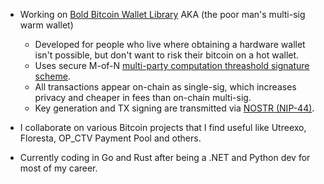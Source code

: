 - Working on <a href="https://github.com/BoldBitcoinWallet/BBMTLib" target="_blank">Bold Bitcoin Wallet Library</a> AKA (the poor man's multi-sig warm wallet)
  
  - Developed for people who live where obtaining a hardware wallet isn't possible, but don't want to risk their bitcoin on a hot wallet.
  - Uses secure M-of-N <a href="https://github.com/bnb-chain/tss-lib" target="_blank">multi-party computation threashold signature scheme</a>. 
  - All transactions appear on-chain as single-sig, which increases privacy and cheaper in fees than on-chain multi-sig.
  - Key generation and TX signing are transmitted via <a href="https://github.com/nostr-protocol/nips/blob/master/44.md" target="_blank">NOSTR (NIP-44)</a>.
   
- I collaborate on various Bitcoin projects that I find useful like Utreexo, Floresta, OP_CTV Payment Pool and others.

- Currently coding in Go and Rust after being a .NET and Python dev for most of my career.
